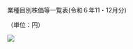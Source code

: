 業種目別株価等一覧表(令和６年11・12月分)

（単位：円）

![](https://www.nta.go.jp/tmp/0c68cc3d-978d-4ed6-aac1-4a9985b59c42/images/bd50677e832ea635776215080223a0afe23350a6216c86cea30b750981ba5c80.jpg)